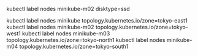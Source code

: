 kubectl label nodes minikube-m02 disktype=ssd


kubectl label nodes minikube topology.kubernetes.io/zone=tokyo-east1
kubectl label nodes minikube-m02 topology.kubernetes.io/zone=tokyo-west1
kubectl label nodes minikube-m03 topology.kubernetes.io/zone=tokyo-north1
kubectl label nodes minikube-m04 topology.kubernetes.io/zone=tokyo-south1
